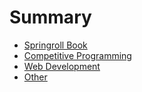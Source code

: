 # Summary

- [Springroll Book](README.md)
- [Competitive Programming](compro/README.md)
- [Web Development](webdev/README.md)
- [Other](other/README.md)
